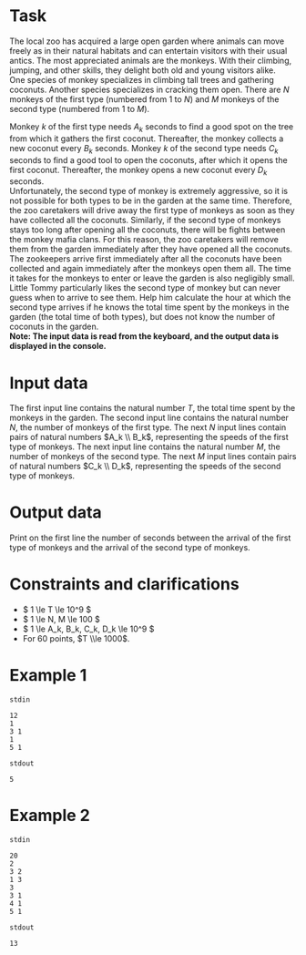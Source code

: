 
# Task
The local zoo has acquired a large open garden where animals can move freely as in their natural habitats and can entertain visitors with their usual antics.
The most appreciated animals are the monkeys. With their climbing, jumping, and other skills, they delight both old and young visitors alike.
\
One species of monkey specializes in climbing tall trees and gathering coconuts. Another species specializes in cracking them open.
There are $N$ monkeys of the first type (numbered from $1$ to $N$) and $M$ monkeys of the second type (numbered from $1$ to $M$).

Monkey $k$ of the first type needs $A_k$ seconds to find a good spot on the tree from which it gathers the first coconut. Thereafter, the monkey collects a new coconut every $B_k$ seconds.
Monkey $k$ of the second type needs $C_k$ seconds to find a good tool to open the coconuts, after which it opens the first coconut. Thereafter, the monkey opens a new coconut every $D_k$ seconds.
\
Unfortunately, the second type of monkey is extremely aggressive, so it is not possible for both types to be in the garden at the same time. Therefore, the zoo caretakers will drive away the first type of monkeys as soon as they have collected all the coconuts. Similarly, if the second type of monkeys stays too long after opening all the coconuts, there will be fights between the monkey mafia clans. For this reason, the zoo caretakers will remove them from the garden immediately after they have opened all the coconuts.
\
The zookeepers arrive first immediately after all the coconuts have been collected and again immediately after the monkeys open them all. The time it takes for the monkeys to enter or leave the garden is also negligibly small.
\
Little Tommy particularly likes the second type of monkey but can never guess when to arrive to see them. Help him calculate the hour at which the second type arrives if he knows the total time spent by the monkeys in the garden (the total time of both types), but does not know the number of coconuts in the garden.
\
**Note: The input data is read from the keyboard, and the output data is displayed in the console.**

# Input data
The first input line contains the natural number $T$, the total time spent by the monkeys in the garden.
The second input line contains the natural number $N$, the number of monkeys of the first type.
The next $N$ input lines contain pairs of natural numbers $A_k \\ B_k$, representing the speeds of the first type of monkeys.
The next input line contains the natural number $M$, the number of monkeys of the second type.
The next $M$ input lines contain pairs of natural numbers $C_k \\ D_k$, representing the speeds of the second type of monkeys.

# Output data
Print on the first line the number of seconds between the arrival of the first type of monkeys and the arrival of the second type of monkeys.

# Constraints and clarifications
- $ 1 \\le T \\le 10^9 $
- $ 1 \\le N, M \\le 100 $
- $ 1 \\le A_k, B_k, C_k, D_k \\le 10^9 $
- For 60 points, $T \\le 1000$.

# Example 1
  `stdin`
  ```
12
1
3 1
1
5 1
  ```

  `stdout`
  ```
5
  ```

# Example 2

`stdin`
  ```
20
2
3 2
1 3
3
3 1
4 1
5 1
  ```

  `stdout`
  ```
13
  ```
```
